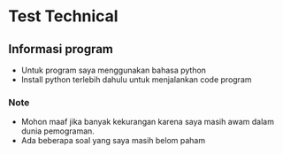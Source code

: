 # Test Technical

## Informasi program
- Untuk program saya menggunakan bahasa python
- Install python terlebih dahulu untuk menjalankan code program


### Note
- Mohon maaf jika banyak kekurangan karena saya masih awam dalam dunia pemograman.
- Ada beberapa soal yang saya masih belom paham